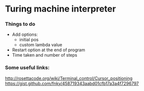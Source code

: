 # Turing machine interpreter

### Things to do
- Add options: 
    - initial pos
    - custom lambda value
- Restart option at the end of program
- Time taken and number of steps

### Some useful links:
http://rosettacode.org/wiki/Terminal_control/Cursor_positioning
https://gist.github.com/fnky/458719343aabd01cfb17a3a4f7296797
